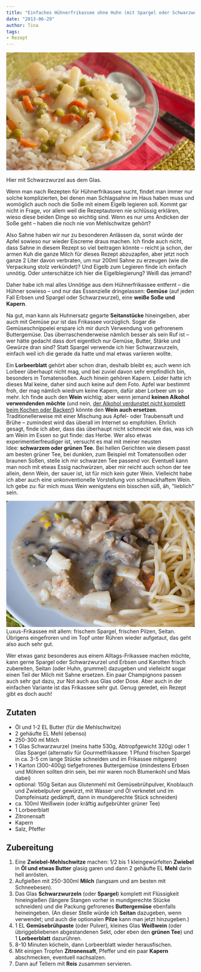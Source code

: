 ```yaml
---
title: "Einfaches Hühnerfrikassee ohne Huhn (mit Spargel oder Schwarzwurzel)"
date: "2013-06-29" 
author: Tina
tags:
- Rezept
---
```


[![Hier mit Schwarzwurzel aus dem Glas.](images/frikassee.jpg)](http://apfeleimer.files.wordpress.com/2013/06/frikassee.jpg)

Hier mit Schwarzwurzel aus dem Glas.

Wenn man nach Rezepten für Hühnerfrikassee sucht, findet man immer nur solche komplizierten, bei denen man Schlagsahne im Haus haben muss und womöglich auch noch die Soße mit einem Eigelb legieren soll. Kommt gar nicht in Frage, vor allem weil die Rezeptautoren nie schlüssig erklären, wieso diese beiden Dinge so wichtig sind. Wenn es nur ums Andicken der Soße geht – haben die noch nie von Mehlschwitze gehört?

 Also Sahne haben wir nur zu besonderen Anlässen da, sonst würde der Apfel sowieso nur wieder Eiscreme draus machen. Ich finde auch nicht, dass Sahne in diesem Rezept so viel beitragen könnte – reicht ja schon, der armen Kuh die ganze Milch für dieses Rezept abzuzapfen, aber jetzt noch ganze 2 Liter davon verbraten, um nur 200ml Sahne zu erzeugen (wie die Verpackung stolz verkündet)? Und Eigelb zum Legieren finde ich einfach unnötig. Oder unterschätze ich hier die Eigelblegierung? Weiß das jemand?

 Daher habe ich mal alles Unnötige aus dem Hühnerfrikassee entfernt – die Hühner sowieso – und nur das Essenzielle dringelassen: **Gemüse** (auf jeden Fall Erbsen und Spargel oder Schwarzwurzel), eine **weiße Soße und Kapern**. 

 Na gut, man kann als Huhnersatz gegarte **Seitanstücke** hineingeben, aber auch mit Gemüse pur ist das Frikassee vorzüglich. Sogar die Gemüseschnippelei erspare ich mir durch Verwendung von gefrorenem Buttergemüse. Das überraschenderweise nämlich besser als sein Ruf ist – wer hätte gedacht dass dort eigentlich nur Gemüse, Butter, Stärke und Gewürze dran sind? Statt Spargel verwende ich hier Schwarzwurzeln, einfach weil ich die gerade da hatte und mal etwas variieren wollte. 

 Ein **Lorbeerblatt** gehört aber schon dran, deshalb bleibt es; auch wenn ich Lorbeer überhaupt nicht mag, und bei zuviel davon sehr empfindlich bin, besonders in Tomatensoßen. Auch hinein gehören Kapern. Leider hatte ich dieses Mal keine, daher sind auch keine auf dem Foto. Apfel war bestimmt froh, der mag nämlich wiedrum keine Kapern, dafür aber Lorbeer um so mehr. Ich finde auch den **Wein** wichtig; aber wenn jemand **keinen Alkohol verwendenden möchte** (und nein, [der Alkohol verdunstet nicht komplett beim Kochen oder Backen!](http://www.n-tv.de/wissen/frageantwort/Kann-Alkohol-verkochen-article7334566.html)) könnte den **Wein auch ersetzen**. Traditionellerweise mit einer Mischung aus Apfel- oder Traubensaft und Brühe – zumindest wird das überall im Internet so empfohlen. Ehrlich gesagt, finde ich aber, dass das überhaupt nicht schmeckt wie das, was ich am Wein im Essen so gut finde: das Herbe. Wer also etwas experimentierfreudiger ist, versucht es mal mit meiner neusten Idee: **schwarzem oder grünen Tee.** Bei hellen Gerichten wie diesem passt am besten grüner Tee, bei dunklen, zum Beispiel mit Tomatensoßen oder braunen Soßen, stelle ich mir schwarzen Tee passend vor. Eventuell kann man noch mit etwas Essig nachwürzen, aber mir reicht auch schon der tee allein, denn Wein, der sauer ist, ist für mich kein guter Wein. Vielleicht habe ich aber auch eine unkonventionelle Vorstellung von schmackhaftem Wein. Ich gebe zu: für mich muss Wein wenigstens ein bisschen süß, äh, "lieblich" sein. 

[![Luxus-Frikassee mit allem: frischem Spargel, frischen Pilzen, Seitan.](images/frikasse_mit_alles.jpg)](http://apfeleimer.files.wordpress.com/2013/06/frikasse_mit_alles.jpg)Luxus-Frikassee mit allem: frischem Spargel, frischen Pilzen, Seitan. Übrigens eingefroren und im Topf unter Rühren wieder aufgetaut, das geht also auch sehr gut.

Wer etwas ganz besonderes aus einem Alltags-Frikassee machen möchte, kann gerne Spargel oder Schwarzwurzel und Erbsen und Karotten frisch zubereiten, Seitan (oder Huhn, grummel) dazugeben und vielleicht sogar einen Teil der Milch mit Sahne ersetzen. Ein paar Champignons passen auch sehr gut dazu, zur Not auch aus Glas oder Dose. Aber auch in der einfachen Variante ist das Frikassee sehr gut. Genug geredet, ein Rezept gibt es doch auch!

## **Zutaten**

- Öl und 1-2 EL Butter (für die Mehlschwitze)
- 2 gehäufte EL Mehl (ebenso)
- 250-300 ml Milch
- 1 Glas Schwarzwurzel (meins hatte 530g, Abtropfgewicht 320g) oder 1 Glas Spargel (alternativ für Gourmetfrikassee: 1 Pfund frischen Spargel in ca. 3-5 cm lange Stücke schneiden und im Frikassee mitgaren)
- 1 Karton (300-400g) tiefgefrorenes Buttergemüse (mindestens Erbsen und Möhren sollten drin sein, bei mir waren noch Blumenkohl und Mais dabei)
- optional: 150g Seitan aus Glutenmehl mit Gemüsebrühpulver, Knoblauch und Zwiebelpulver gewürzt, mit Wasser und Öl verknetet und im Dampfeinsatz gedämpft, dann in mundgerechte Stück schneiden)
- ca. 100ml Weißwein (oder kräftig aufgebrühter grüner Tee)
- 1 Lorbeerblatt
- Zitronensaft
- Kapern
- Salz, Pfeffer

## **Zubereitung**

1. Eine **Zwiebel-Mehlschwitze** machen: 1/2 bis 1 kleingewürfelten **Zwiebel** in **Öl und etwas Butter** glasig garen und dann 2 gehäufte EL **Mehl** darin hell anrösten.
2. Aufgießen mit 250-300ml **Milch** (langsam und am besten mit Schneebesen).
3. Das Glas **Schwarzwurzeln** (oder **Spargel**) komplett mit Flüssigkeit hineingießen (längere Stangen vorher in mundgerechte Stücke schneiden) und die Packung gefrorenes **Buttergemüse** ebenfalls heineingeben. (An dieser Stelle würde ich **Seitan** dazugeben, wenn verwendet; und auch die optionalen **Pilze** kann man jetzt hinzugeben.)
4. 1 EL **Gemüsebrühpaste** (oder Pulver), kleines Glas **Weißwein** (oder übriggebliebenen abgestandenen Sekt, oder eben den **grünen Tee**) und 1 **Lorbeerblatt** dazurühren.
5. 8-10 Minuten köcheln, dann Lorbeerblatt wieder herausfischen.
6. Mit einigen Tropfen **Zitronensaft**, Pfeffer und ein paar **Kapern** abschmecken, eventuell nachsalzen.
7. Dann auf Tellern mit **Reis** zusammen servieren.
